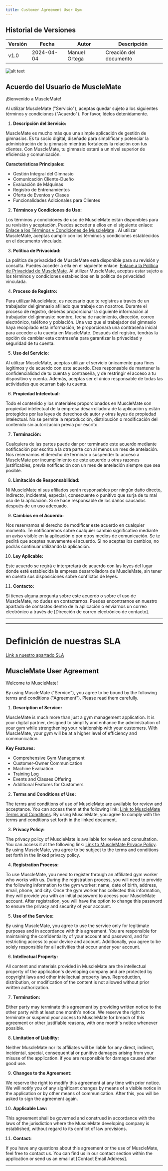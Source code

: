 ```yaml
---
title: Customer Agreement User Gym
---
```


##  Historial de Versiones

| Versión | Fecha       | Autor      | Descripción                            |
|---------|-------------|------------|----------------------------------------|
| v1.0    | 2024-04-04 | Manuel Ortega|Creación del documento|

![alt text](image-1.png)

## Acuerdo del Usuario de MuscleMate

¡Bienvenido a MuscleMate!

Al utilizar MuscleMate ("Servicio"), aceptas quedar sujeto a los siguientes términos y condiciones ("Acuerdo"). Por favor, léelos detenidamente.

1. **Descripción del Servicio:**

MuscleMate es mucho más que una simple aplicación de gestión de gimnasios. Es tu socio digital, diseñado para simplificar y potenciar la administración de tu gimnasio mientras fortaleces la relación con tus clientes. Con MuscleMate, tu gimnasio estará a un nivel superior de eficiencia y comunicación.

**Características Principales:**
- Gestión Integral del Gimnasio
- Comunicación Cliente-Dueño
- Evaluación de Máquinas
- Registro de Entrenamientos
- Oferta de Eventos y Clases
- Funcionalidades Adicionales para Clientes

2. **Términos y Condiciones de Uso:**

Los términos y condiciones de uso de MuscleMate están disponibles para su revisión y aceptación. Puedes acceder a ellos en el siguiente enlace: [Enlace a los Términos y Condiciones de MuscleMate](/docs/Other-Evaluable-Docs/Legal-Impact/customer_agreement) . Al utilizar MuscleMate, aceptas cumplir con los términos y condiciones establecidos en el documento vinculado.

3. **Política de Privacidad:**

La política de privacidad de MuscleMate está disponible para su revisión y consulta. Puedes acceder a ella en el siguiente enlace: [Enlace a la Política de Privacidad de MuscleMate](/docs/Other-Evaluable-Docs/Legal-Impact/privacy_policy). Al utilizar MuscleMate, aceptas estar sujeto a los términos y condiciones establecidos en la política de privacidad vinculada.

4. **Proceso de Registro:**

Para utilizar MuscleMate, es necesario que te registres a través de un trabajador del gimnasio afiliado que trabaje con nosotros. Durante el proceso de registro, deberás proporcionar la siguiente información al trabajador del gimnasio: nombre, fecha de nacimiento, dirección, correo electrónico, teléfono y población. Una vez que el trabajador del gimnasio haya recopilado esta información, te proporcionará una contraseña inicial para acceder a tu cuenta en MuscleMate. Después del registro, tendrás la opción de cambiar esta contraseña para garantizar la privacidad y seguridad de tu cuenta.

5. **Uso del Servicio:**

Al utilizar MuscleMate, aceptas utilizar el servicio únicamente para fines legítimos y de acuerdo con este acuerdo. Eres responsable de mantener la confidencialidad de tu cuenta y contraseña, y de restringir el acceso a tu dispositivo y cuenta. Además, aceptas ser el único responsable de todas las actividades que ocurran bajo tu cuenta.

6. **Propiedad Intelectual:**

Todo el contenido y los materiales proporcionados en MuscleMate son propiedad intelectual de la empresa desarrolladora de la aplicación y están protegidos por las leyes de derechos de autor y otras leyes de propiedad intelectual. No se permite la reproducción, distribución o modificación del contenido sin autorización previa por escrito.

7. **Terminación:**

Cualquiera de las partes puede dar por terminado este acuerdo mediante notificación por escrito a la otra parte con al menos un mes de antelación. Nos reservamos el derecho de terminar o suspender tu acceso a MuscleMate por incumplimiento de este acuerdo u otras razones justificables, previa notificación con un mes de antelación siempre que sea posible.

8. **Limitación de Responsabilidad:**

Ni MuscleMate ni sus afiliados serán responsables por ningún daño directo, indirecto, incidental, especial, consecuente o punitivo que surja de tu mal uso de la aplicación. Si se hace responsable de los daños causados después de un uso adecuado.


9. **Cambios en el Acuerdo:**

Nos reservamos el derecho de modificar este acuerdo en cualquier momento. Te notificaremos sobre cualquier cambio significativo mediante un aviso visible en la aplicación o por otros medios de comunicación. Se te pedirá que aceptes nuevamente el acuerdo. Si no aceptas los cambios, no podrás continuar utilizando la aplicación.

10. **Ley Aplicable:**

Este acuerdo se regirá e interpretará de acuerdo con las leyes del lugar donde esté establecida la empresa desarrolladora de MuscleMate, sin tener en cuenta sus disposiciones sobre conflictos de leyes.

11. **Contacto:**

Si tienes alguna pregunta sobre este acuerdo o sobre el uso de MuscleMate, no dudes en contactarnos. Puedes encontrarnos en nuestro apartado de contactos dentro de la aplicación o enviarnos un correo electrónico a través de [Dirección de correo electrónico de contacto].

---

--------------------------------------------------------------------------------------------------------------------------


# Definición de nuestras SLA
[Link a nuestro apartado SLA](/docs/Other-Evaluable-Docs/SLA)


## MuscleMate User Agreement

Welcome to MuscleMate!

By using MuscleMate ("Service"), you agree to be bound by the following terms and conditions ("Agreement"). Please read them carefully.

1. **Description of Service:**

MuscleMate is much more than just a gym management application. It is your digital partner, designed to simplify and enhance the administration of your gym while strengthening your relationship with your customers. With MuscleMate, your gym will be at a higher level of efficiency and communication.

**Key Features:**
- Comprehensive Gym Management
- Customer-Owner Communication
- Machine Evaluation
- Training Log
- Events and Classes Offering
- Additional Features for Customers

2. **Terms and Conditions of Use:**

The terms and conditions of use of MuscleMate are available for review and acceptance. You can access them at the following link: [Link to MuscleMate Terms and Conditions](/docs/Other-Evaluable-Docs/Legal-Impact/customer_agreement). By using MuscleMate, you agree to comply with the terms and conditions set forth in the linked document.

3. **Privacy Policy:**

The privacy policy of MuscleMate is available for review and consultation. You can access it at the following link: [Link to MuscleMate Privacy Policy](/docs/Other-Evaluable-Docs/Legal-Impact/privacy_policy). By using MuscleMate, you agree to be subject to the terms and conditions set forth in the linked privacy policy.

4. **Registration Process:**

To use MuscleMate, you need to register through an affiliated gym worker who works with us. During the registration process, you will need to provide the following information to the gym worker: name, date of birth, address, email, phone, and city. Once the gym worker has collected this information, they will provide you with an initial password to access your MuscleMate account. After registration, you will have the option to change this password to ensure the privacy and security of your account.

5. **Use of the Service:**

By using MuscleMate, you agree to use the service only for legitimate purposes and in accordance with this agreement. You are responsible for maintaining the confidentiality of your account and password, and for restricting access to your device and account. Additionally, you agree to be solely responsible for all activities that occur under your account.

6. **Intellectual Property:**

All content and materials provided in MuscleMate are the intellectual property of the application's developing company and are protected by copyright laws and other intellectual property laws. Reproduction, distribution, or modification of the content is not allowed without prior written authorization.

7. **Termination:**

Either party may terminate this agreement by providing written notice to the other party with at least one month's notice. We reserve the right to terminate or suspend your access to MuscleMate for breach of this agreement or other justifiable reasons, with one month's notice whenever possible.

8. **Limitation of Liability:**

Neither MuscleMate nor its affiliates will be liable for any direct, indirect, incidental, special, consequential or punitive damages arising from your misuse of the application. if you are responsible for damage caused after good use.

9. **Changes to the Agreement:**

We reserve the right to modify this agreement at any time with prior notice. We will notify you of any significant changes by means of a visible notice in the application or by other means of communication. After this, you will be asked to sign the agreement again.

10. **Applicable Law:**

This agreement shall be governed and construed in accordance with the laws of the jurisdiction where the MuscleMate developing company is established, without regard to its conflict of law provisions.

11. **Contact:**

If you have any questions about this agreement or the use of MuscleMate, feel free to contact us. You can find us in our contact section within the application or send us an email at [Contact Email Address].

---
